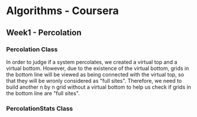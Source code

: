 # Algorithms - Coursera
## Week1 - Percolation
### Percolation Class
In order to judge if a system percolates, we created a virtual top and a virtual bottom. However, due to the existence of the virtual bottom, grids in the bottom line will be viewed as being connected with the virtual top, so that they will be wronly considered as "full sites". Therefore, we need to build another n by n grid without a virtual bottom to help us check if grids in the bottom line are "full sites".
### PercolationStats Class

